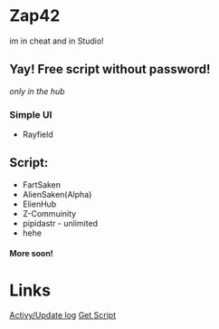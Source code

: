 # Zap42
im in cheat and in Studio!
## Yay! Free script without password!
*only in the hub*
### Simple UI
- Rayfield
## Script:
- FartSaken
- AlienSaken(Alpha)
- ElienHub
- Z-Commuinity
- pipidastr - unlimited
- hehe
#### More soon!
# Links
[Activy/Update log](https://github.com/zack14ff/Zap42/activity)
[Get Script](https://raw.githubusercontent.com/zack14ff/Zap42/refs/heads/main/Asset/txtPack/Zap14ffPanel.txt)
